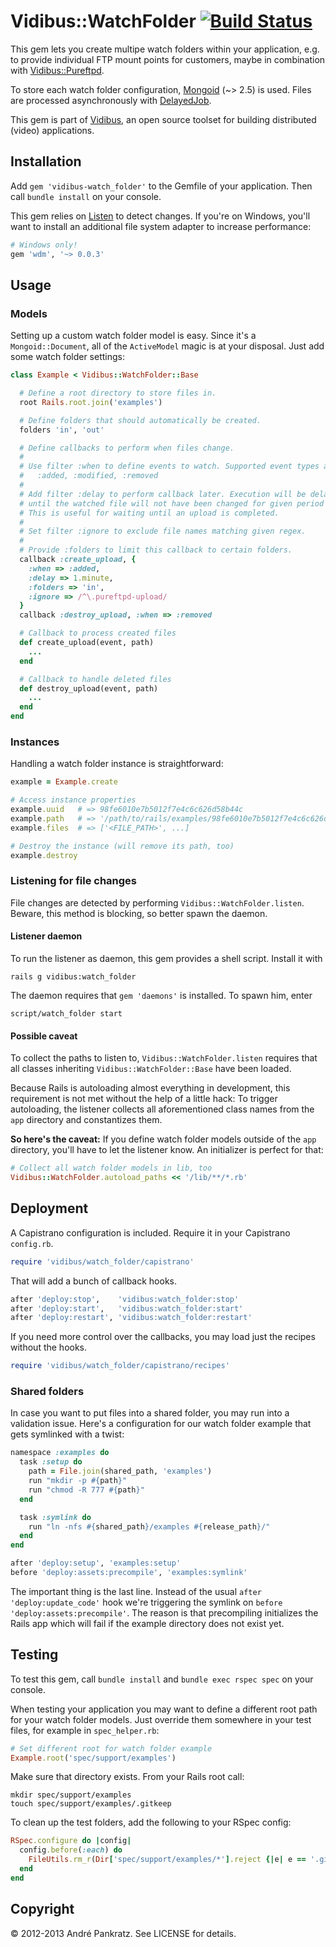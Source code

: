 # Vidibus::WatchFolder [![Build Status](https://travis-ci.org/vidibus/vidibus-watch_folder.png)](https://travis-ci.org/vidibus/vidibus-watch_folder)

This gem lets you create multipe watch folders within your application, e.g. to provide individual FTP mount points for customers, maybe in combination with [Vidibus::Pureftpd](https://github.com/vidibus/vidibus-pureftpd).

To store each watch folder configuration, [Mongoid](http://mongoid.org/en/mongoid/index.html) (~> 2.5) is used. Files are processed asynchronously with [DelayedJob](https://github.com/collectiveidea/delayed_job).

This gem is part of [Vidibus](http://vidibus.org), an open source toolset for building distributed (video) applications.


## Installation

Add `gem 'vidibus-watch_folder'` to the Gemfile of your application. Then call `bundle install` on your console.

This gem relies on [Listen](https://github.com/guard/listen) to detect changes. If you're on Windows, you'll want to install an additional file system adapter to increase performance:

```ruby
# Windows only!
gem 'wdm', '~> 0.0.3'
```


## Usage

### Models

Setting up a custom watch folder model is easy. Since it's a `Mongoid::Document`, all of the `ActiveModel` magic is at your disposal. Just add some watch folder settings:

```ruby
class Example < Vidibus::WatchFolder::Base

  # Define a root directory to store files in.
  root Rails.root.join('examples')

  # Define folders that should automatically be created.
  folders 'in', 'out'

  # Define callbacks to perform when files change.
  #
  # Use filter :when to define events to watch. Supported event types are:
  #   :added, :modified, :removed
  #
  # Add filter :delay to perform callback later. Execution will be delayed
  # until the watched file will not have been changed for given period of time.
  # This is useful for waiting until an upload is completed.
  #
  # Set filter :ignore to exclude file names matching given regex.
  #
  # Provide :folders to limit this callback to certain folders.
  callback :create_upload, {
    :when => :added,
    :delay => 1.minute,
    :folders => 'in',
    :ignore => /^\.pureftpd-upload/
  }
  callback :destroy_upload, :when => :removed

  # Callback to process created files
  def create_upload(event, path)
    ...
  end

  # Callback to handle deleted files
  def destroy_upload(event, path)
    ...
  end
end
```


### Instances

Handling a watch folder instance is straightforward:

```ruby
example = Example.create

# Access instance properties
example.uuid   # => 98fe6010e7b5012f7e4c6c626d58b44c
example.path   # => '/path/to/rails/examples/98fe6010e7b5012f7e4c6c626d58b44c/'
example.files  # => ['<FILE_PATH>', ...]

# Destroy the instance (will remove its path, too)
example.destroy
```


### Listening for file changes

File changes are detected by performing `Vidibus::WatchFolder.listen`. Beware, this method is blocking, so better spawn the daemon.


#### Listener daemon

To run the listener as daemon, this gem provides a shell script. Install it with

```
rails g vidibus:watch_folder
```

The daemon requires that `gem 'daemons'` is installed. To spawn him, enter

```
script/watch_folder start
```

#### Possible caveat

To collect the paths to listen to, `Vidibus::WatchFolder.listen` requires that all classes inheriting `Vidibus::WatchFolder::Base` have been loaded.

Because Rails is autoloading almost everything in development, this requirement is not met without the help of a little hack: To trigger autoloading, the listener collects all aforementioned class names from the `app` directory and constantizes them.

**So here's the caveat:** If you define watch folder models outside of the `app` directory, you'll have to let the listener know. An initializer is perfect for that:

```ruby
# Collect all watch folder models in lib, too
Vidibus::WatchFolder.autoload_paths << '/lib/**/*.rb'
```


## Deployment

A Capistrano configuration is included. Require it in your Capistrano `config.rb`.

```ruby
require 'vidibus/watch_folder/capistrano'
```

That will add a bunch of callback hooks.

```ruby
after 'deploy:stop',    'vidibus:watch_folder:stop'
after 'deploy:start',   'vidibus:watch_folder:start'
after 'deploy:restart', 'vidibus:watch_folder:restart'
```

If you need more control over the callbacks, you may load just the recipes without the hooks.

```ruby
require 'vidibus/watch_folder/capistrano/recipes'
```


### Shared folders

In case you want to put files into a shared folder, you may run into a validation issue. Here's a configuration for our watch folder example that gets symlinked with a twist:

```ruby
namespace :examples do
  task :setup do
    path = File.join(shared_path, 'examples')
    run "mkdir -p #{path}"
    run "chmod -R 777 #{path}"
  end

  task :symlink do
    run "ln -nfs #{shared_path}/examples #{release_path}/"
  end
end

after 'deploy:setup', 'examples:setup'
before 'deploy:assets:precompile', 'examples:symlink'
```

The important thing is the last line. Instead of the usual `after 'deploy:update_code'` hook we're triggering the symlink on `before 'deploy:assets:precompile'`. The reason is that precompiling initializes the Rails app which will fail if the example directory does not exist yet.


## Testing

To test this gem, call `bundle install` and `bundle exec rspec spec` on your console.

When testing your application you may want to define a different root path for your watch folder models. Just override them somewhere in your test files, for example in `spec_helper.rb`:

```ruby
# Set different root for watch folder example
Example.root('spec/support/examples')
```

Make sure that directory exists. From your Rails root call:

```
mkdir spec/support/examples
touch spec/support/examples/.gitkeep
```

To clean up the test folders, add the following to your RSpec config:

```ruby
RSpec.configure do |config|
  config.before(:each) do
    FileUtils.rm_r(Dir['spec/support/examples/*'].reject {|e| e == '.gitkeep'})
  end
end
```


## Copyright

&copy; 2012-2013 André Pankratz. See LICENSE for details.
